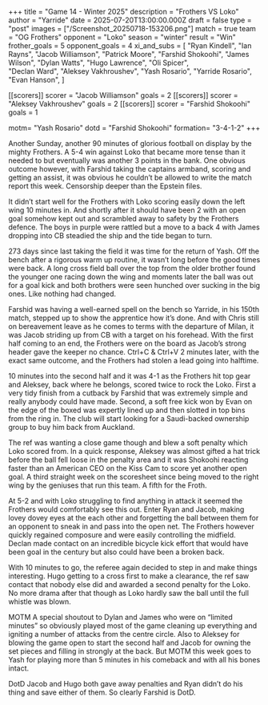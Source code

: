 +++ 
title = "Game 14 - Winter 2025"
description = "Frothers VS Loko"
author = "Yarride"
date = 2025-07-20T13:00:00.000Z
draft = false
type = "post"
images = ["/Screenshot_20250718-153206.png"]
match = true
team = "OG Frothers"
opponent = "Loko"
season = "winter"
result = "Win"
frother_goals = 5
opponent_goals = 4
xi_and_subs = [
 "Ryan Kindell",
 "Ian Rayns",
 "Jacob Williamson",
 "Patrick Moore",
"Farshid Shokoohi", 
 "James Wilson",
 "Dylan Watts", 
 "Hugo Lawrence", 
 "Oli Spicer",  
 "Declan Ward",
 "Aleksey Vakhroushev",
"Yash Rosario",
"Yarride Rosario",
"Evan Hanson",
]

[[scorers]]
 scorer = "Jacob Williamson"
 goals = 2
[[scorers]] 
scorer = "Aleksey Vakhroushev" 
goals = 2
[[scorers]] 
scorer = "Farshid Shokoohi"
goals = 1

motm= "Yash Rosario"
dotd = "Farshid Shokoohi"
formation= "3-4-1-2"
+++

Another Sunday, another 90 minutes of glorious football on display by the mighty Frothers. A 5-4 win against Loko that became more tense than it needed to but eventually was another 3 points in the bank. One obvious outcome however, with Farshid taking the captains armband, scoring and getting an assist, it was obvious he couldn’t be allowed to write the match report this week. Censorship deeper than the Epstein files. 

It didn’t start well for the Frothers with Loko scoring easily down the left wing 10 minutes in. And shortly after it should have been 2 with an open goal somehow kept out and scrambled away to safety by the Frothers defence. The boys in purple were rattled but a move to a back 4 with James dropping into CB steadied the ship and the tide began to turn. 

273 days since last taking the field it was time for the return of Yash. Off the bench after a rigorous warm up routine, it wasn’t long before the good times were back. A long cross field ball over the top from the older brother found the younger one racing down the wing and moments later the ball was out for a goal kick and both brothers were seen hunched over sucking in the big ones. Like nothing had changed. 

Farshid was having a well-earned spell on the bench so Yarride, in his 150th match, stepped up to show the apprentice how it’s done. And with Chris still on bereavement leave as he comes to terms with the departure of Milan, it was Jacob striding up from CB with a target on his forehead. With the first half coming to an end, the Frothers were on the board as Jacob’s strong header gave the keeper no chance. Ctrl+C & Ctrl+V 2 minutes later, with the exact same outcome, and the Frothers had stolen a lead going into halftime. 

10 minutes into the second half and it was 4-1 as the Frothers hit top gear and Aleksey, back where he belongs, scored twice to rock the Loko. First a very tidy finish from a cutback by Farshid that was extremely simple and really anybody could have made. Second, a soft free kick won by Evan on the edge of the boxed was expertly lined up and then slotted in top bins from the ring in. The club will start looking for a Saudi-backed ownership group to buy him back from Auckland.

The ref was wanting a close game though and blew a soft penalty which Loko scored from. In a quick response, Aleksey was almost gifted a hat trick before the ball fell loose in the penalty area and it was Shokoohi reacting faster than an American CEO on the Kiss Cam to score yet another open goal. A third straight week on the scoresheet since being moved to the right wing by the geniuses that run this team. A fifth for the Froth. 

At 5-2 and with Loko struggling to find anything in attack it seemed the Frothers would comfortably see this out. Enter Ryan and Jacob, making lovey dovey eyes at the each other and forgetting the ball between them for an opponent to sneak in and pass into the open net. The Frothers however quickly regained composure and were easily controlling the midfield. Declan made contact on an incredible bicycle kick effort that would have been goal in the century but also could have been a broken back.

With 10 minutes to go, the referee again decided to step in and make things interesting. Hugo getting to a cross first to make a clearance, the ref saw contact that nobody else did and awarded a second penalty for the Loko. No more drama after that though as Loko hardly saw the ball until the full whistle was blown. 

MOTM
A special shoutout to Dylan and James who were on “limited minutes” so obviously played most of the game cleaning up everything and igniting a number of attacks from the centre circle. Also to Aleksey for blowing the game open to start the second half and Jacob for owning the set pieces and filling in strongly at the back. But MOTM this week goes to Yash for playing more than 5 minutes in his comeback and with all his bones intact. 

DotD
Jacob and Hugo both gave away penalties and Ryan didn’t do his thing and save either of them. So clearly Farshid is DotD.